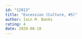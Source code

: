 ```yaml
---
id: "12013"
title: "Excession (Culture, #5)"
author: Iain M. Banks
rating: 4
date: 2020-08-10
---
```

